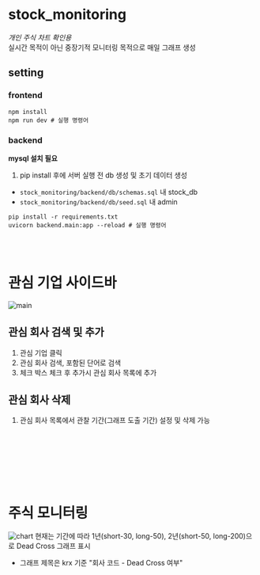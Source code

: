 # stock_monitoring
_개인 주식 차트 확인용_<br>
실시간 목적이 아닌 중장기적 모니터링 목적으로 매일 그래프 생성

## setting

### frontend
```shell
npm install
npm run dev # 실행 명령어
```

### backend
**mysql 설치 필요**
1. pip install 후에 서버 실행 전 db 생성 및 초기 데이터 생성
- `stock_monitoring/backend/db/schemas.sql` 내 stock_db<br>
- `stock_monitoring/backend/db/seed.sql` 내 admin
```shell
pip install -r requirements.txt
uvicorn backend.main:app --reload # 실행 명령어
```




<br><br>

# 관심 기업 사이드바
![main](.first.png)
## 관심 회사 검색 및 추가
1. 관심 기업 클릭
2. 관심 회사 검색, 포함된 단어로 검색
3. 체크 박스 체크 후 추가시 관심 회사 목록에 추가

## 관심 회사 삭제
1. 관심 회사 목록에서 관찰 기간(그래프 도출 기간) 설정 및 삭제 가능


<br><br><br><br><br><br>


# 주식 모니터링
![chart](.second.png)
현재는 기간에 따라 1년(short-30, long-50), 2년(short-50, long-200)으로 Dead Cross 그래프 표시
- 그래프 제목은 krx 기준 "회사 코드 - Dead Cross 여부"
